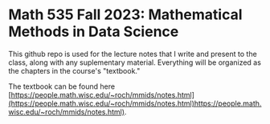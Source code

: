 # Math 535 Fall 2023: Mathematical Methods in Data Science

This github repo is used for the lecture notes that I write and present to the class, along with any suplementary material. Everything will be organized as the chapters in the course's "textbook."

The textbook can be found here [https://people.math.wisc.edu/~roch/mmids/notes.html](https://people.math.wisc.edu/~roch/mmids/notes.html)https://people.math.wisc.edu/~roch/mmids/notes.html).
